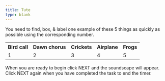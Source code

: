 ```yaml
---
title: Tute
type: blank
---
```



You need to find, box, & label one example of these 5 things as quickly as possible using the corresponding number.
<table>
<tr>
<th>Bird call</th>
<th>Dawn chorus</th>
<th>Crickets</th>
<th>Airplane</th>
<th>Frogs</th>
</tr>
<tr>
<td>1</td>
<td>2</td>
<td>3</td>
<td>4</td>
<td>5</td>
</tr>
</table>

When you are ready to begin click NEXT and the soundscape will appear.
Click NEXT again when you have completed the task to end the timer.





